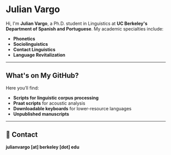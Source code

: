# Julian Vargo

Hi, I'm **Julian Vargo**, a Ph.D. student in Linguistics at **UC Berkeley's Department of Spanish and Portuguese**. My academic specialties include:

- **Phonetics**
- **Sociolinguistics**
- **Contact Linguistics**
- **Language Revitalization**
---
## What's on My GitHub?
Here you’ll find:
- **Scripts for linguistic corpus processing**
- **Praat scripts** for acoustic analysis
- **Downloadable keyboards** for lower-resource languages
- **Unpublished manuscripts**  
---
## 📧 Contact 
**julianvargo [at] berkeley [dot] edu**


<!---
julian-vargo/julian-vargo is a ✨ special ✨ repository because its `README.md` (this file) appears on your GitHub profile.
You can click the Preview link to take a look at your changes.
--->
